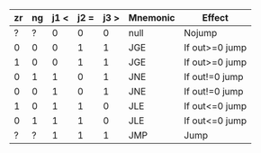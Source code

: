 |zr|ng|j1 < |j2 = |j3 > |Mnemonic|Effect|
|--|--|--|--|--|---- |---|
|?|?|0|0|0|null|Nojump|
|0|0|0|1|1|JGE|If out>=0 jump|
|1|0|0|1|1|JGE|If out>=0 jump|
|0|1|1|0|1|JNE|If out!=0 jump|
|0|0|1|0|1|JNE|If out!=0 jump|
|1|0|1|1|0|JLE|If out<=0 jump|
|0|1|1|1|0|JLE|If out<=0 jump|
|?|?|1|1|1|JMP|Jump|
